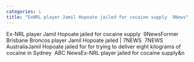 ```yaml
---
categories: i
title: "ExNRL player Jamil Hopoate jailed for cocaine supply  9News"
---
```

Ex-NRL player Jamil Hopoate jailed for cocaine supply&nbsp;&nbsp;9NewsFormer Brisbane Broncos player Jamil Hopoate jailed | 7NEWS&nbsp;&nbsp;7NEWS AustraliaJamil Hopoate jailed for for trying to deliver eight kilograms of cocaine in Sydney&nbsp;&nbsp;ABC NewsEx-NRL player jailed for cocaine supply&n
